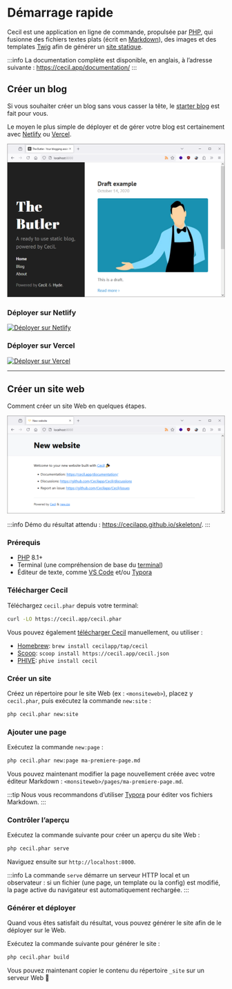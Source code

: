 <!--
title: Démarrage rapide
description: "Créez un nouveau site web et prévisualiser le localement."
date: 2021-11-03
updated: 2024-11-11
slug: demarrage-rapide
menu: home
-->
# Démarrage rapide

Cecil est une application en ligne de commande, propulsée par [PHP](https://www.php.net), qui fusionne des fichiers textes plats (écrit en [Markdown](https://daringfireball.net/projects/markdown/)), des images et des templates [Twig](https://twig.symfony.com/) afin de générer un [site statique](https://fr.wikipedia.org/wiki/Site_web_statique).

:::info
La documentation complète est disponible, en anglais, à l’adresse suivante : <https://cecil.app/documentation/>
:::

## Créer un blog

Si vous souhaiter créer un blog sans vous casser la tête, le [starter blog](https://github.com/Cecilapp/the-butler#readme) est fait pour vous.

Le moyen le plus simple de déployer et de gérer votre blog est certainement avec [Netlify](https://cecil.app/hosting/netlify/deploy/) ou [Vercel](https://cecil.app/hosting/vercel/deploy/).

[![Exemple de nouveau blog](/docs/cecil-newblog.png)](https://github.com/Cecilapp/the-butler#readme)

### Déployer sur Netlify

[![Déployer sur Netlify](https://www.netlify.com/img/deploy/button.svg)](https://cecil.app/hosting/netlify/deploy/)

### Déployer sur Vercel

[![Déployer sur Vercel](https://vercel.com/button/default.svg)](https://cecil.app/hosting/vercel/deploy/)

----

## Créer un site web

Comment créer un site Web en quelques étapes.

[![Example de nouveau site](/docs/cecil-newsite.png)](https://cecilapp.github.io/skeleton/)

:::info
Démo du résultat attendu : <https://cecilapp.github.io/skeleton/>.
:::

### Prérequis

- [PHP](https://php.net/manual/fr/install.php) 8.1+
- Terminal (une compréhension de base du [terminal](https://fr.wikipedia.org/wiki/%C3%89mulateur_de_terminal))
- Éditeur de texte, comme [VS Code](https://code.visualstudio.com) et/ou [Typora](https://typora.io)

### Télécharger Cecil

Téléchargez `cecil.phar` depuis votre terminal:

```bash
curl -LO https://cecil.app/cecil.phar
```

Vous pouvez également [télécharger Cecil](https://cecil.app/download/) manuellement, ou utiliser :

- [Homebrew](https://brew.sh): `brew install cecilapp/tap/cecil`
- [Scoop](https://scoop.sh): `scoop install https://cecil.app/cecil.json`
- [PHIVE](https://phar.io): `phive install cecil`

### Créer un site

Créez un répertoire pour le site Web (ex : `<monsiteweb>`), placez y `cecil.phar`, puis exécutez la commande `new:site` :

```bash
php cecil.phar new:site
```

### Ajouter une page

Exécutez la commande `new:page` :

```bash
php cecil.phar new:page ma-premiere-page.md
```

Vous pouvez maintenant modifier la page nouvellement créée avec votre éditeur Markdown : `<monsiteweb>/pages/ma-premiere-page.md`.

:::tip
Nous vous recommandons d’utiliser [Typora](https://www.typora.io) pour éditer vos fichiers Markdown.
:::

### Contrôler l’aperçu

Exécutez la commande suivante pour créer un aperçu du site Web :

```bash
php cecil.phar serve
```

Naviguez ensuite sur `http://localhost:8000`.

:::info
La commande `serve` démarre un serveur HTTP local et un observateur : si un fichier (une page, un template ou la config) est modifié, la page active du navigateur est automatiquement rechargée.
:::

### Générer et déployer

Quand vous êtes satisfait du résultat, vous pouvez générer le site afin de le déployer sur le Web.

Exécutez la commande suivante pour générer le site :

```bash
php cecil.phar build
```

Vous pouvez maintenant copier le contenu du répertoire `_site` sur un serveur Web 🎉
